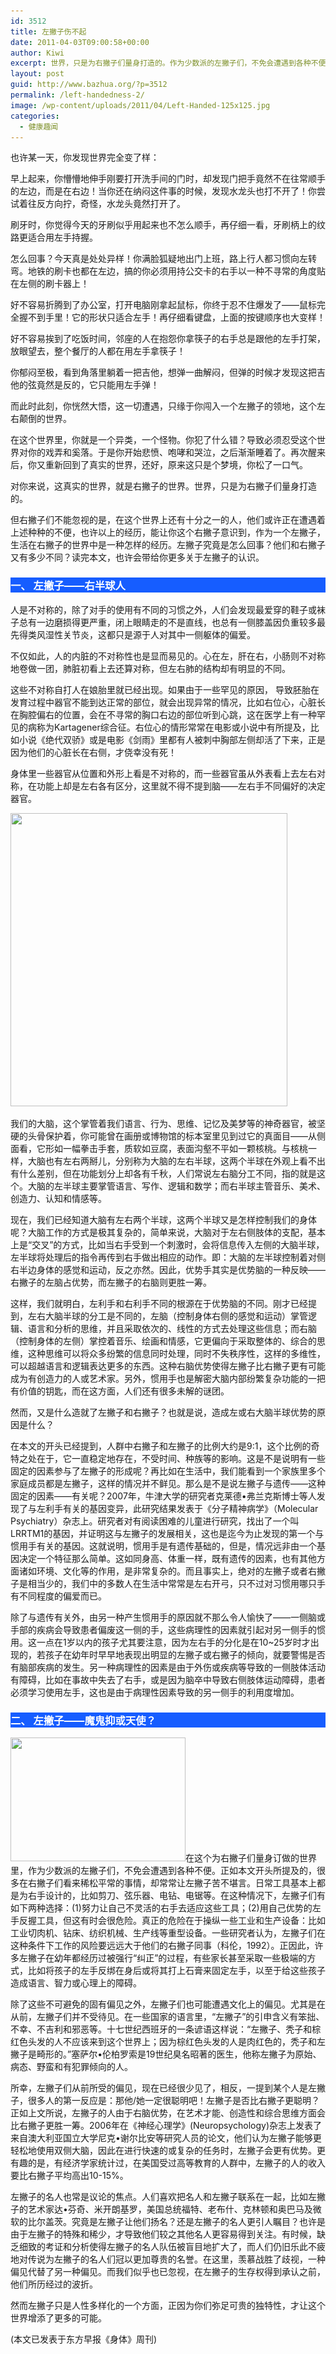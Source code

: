 ```yaml
---
id: 3512
title: 左撇子伤不起
date: 2011-04-03T09:00:58+00:00
author: Kiwi
excerpt: 世界，只是为右撇子们量身打造的。作为少数派的左撇子们，不免会遭遇到各种不便。但左撇子的人由于右脑优势，在艺术才能、创造性和综合思维方面会比右撇子更胜一筹。 然而，我们不能过分夸大左撇子的名人效应，左撇子只是人性多样化的一个方面，正因为其弥足珍贵的独特性，才让这个世界增添了更多的可能。
layout: post
guid: http://www.bazhua.org/?p=3512
permalink: /left-handedness-2/
image: /wp-content/uploads/2011/04/Left-Handed-125x125.jpg
categories:
  - 健康趣闻
---
```

也许某一天，你发现世界完全变了样：

<div style="display: none">
</div>

早上起来，你懵懵地伸手刚要打开洗手间的门时，却发现门把手竟然不在往常顺手的左边，而是在右边！当你还在纳闷这件事的时候，发现水龙头也打不开了！你尝试着往反方向拧，奇怪，水龙头竟然打开了。

刷牙时，你觉得今天的牙刷似乎用起来也不怎么顺手，再仔细一看，牙刷柄上的纹路更适合用左手持握。

怎么回事？今天真是处处异样！你满脸狐疑地出门上班，路上行人都习惯向左转弯。地铁的刷卡也都在左边，搞的你必须用持公交卡的右手以一种不寻常的角度贴在左侧的刷卡器上！

好不容易折腾到了办公室，打开电脑刚拿起鼠标，你终于忍不住爆发了——鼠标完全握不到手里！它的形状只适合左手！再仔细看键盘，上面的按键顺序也大变样！

好不容易挨到了吃饭时间，邻座的人在抱怨你拿筷子的右手总是跟他的左手打架，放眼望去，整个餐厅的人都在用左手拿筷子！

你郁闷至极，看到角落里躺着一把吉他，想弹一曲解闷，但弹的时候才发现这把吉他的弦竟然是反的，它只能用左手弹！

而此时此刻，你恍然大悟，这一切遭遇，只缘于你闯入一个左撇子的领地，这个左右颠倒的世界。

在这个世界里，你就是一个异类，一个怪物。你犯了什么错？导致必须忍受这个世界对你的戏弄和奚落。于是你开始悲愤、咆哮和哭泣，之后渐渐睡着了。再次醒来后，你又重新回到了真实的世界，还好，原来这只是个梦境，你松了一口气。

对你来说，这真实的世界，就是右撇子的世界。世界，只是为右撇子们量身打造的。

但右撇子们不能忽视的是，在这个世界上还有十分之一的人，他们或许正在遭遇着上述种种的不便，也许以上的经历，能让你这个右撇子意识到，作为一个左撇子，生活在右撇子的世界中是一种怎样的经历。左撇子究竟是怎么回事？他们和右撇子又有多少不同？读完本文，也许会带给你更多关于左撇子的认识。

<h3 style="text-align: left; padding-right: 20px; color: white; background: #165DFF;">
  一、 左撇子——右半球人
</h3>

人是不对称的，除了对手的使用有不同的习惯之外，人们会发现最爱穿的鞋子或袜子总有一边磨损得更严重，闭上眼睛走的不是直线，也总有一侧膝盖因负重较多最先得类风湿性关节炎，这都只是源于人对其中一侧躯体的偏爱。

不仅如此，人的内脏的不对称性也是显而易见的。心在左，肝在右，小肠则不对称地卷做一团，肺脏初看上去还算对称，但左右肺的结构却有明显的不同。

这些不对称自打人在娘胎里就已经出现。如果由于一些罕见的原因， 导致胚胎在发育过程中器官不能到达正常的部位，就会出现异常的情况，比如右位心，心脏长在胸腔偏右的位置，会在不寻常的胸口右边的部位听到心跳，这在医学上有一种罕见的病称为Kartagener综合征。右位心的情形常常在电影或小说中有所提及，比如小说《绝代双骄》或是电影《剑雨》里都有人被刺中胸部左侧却活了下来，正是因为他们的心脏长在右侧，才侥幸没有死！

身体里一些器官从位置和外形上看是不对称的，而一些器官虽从外表看上去左右对称，在功能上却是左右各有区分，这里就不得不提到脑——左右手不同偏好的决定器官。

[<img class="alignnone size-full wp-image-2815" title="left-brain-right-brain" src="/wp-content/uploads/2011/03/left-brain-right-brain.jpg" alt="" width="443" height="469" srcset="/wp-content/uploads/2011/03/left-brain-right-brain.jpg 443w, /wp-content/uploads/2011/03/left-brain-right-brain-141x150.jpg 141w, /wp-content/uploads/2011/03/left-brain-right-brain-283x300.jpg 283w" sizes="(max-width: 443px) 100vw, 443px" />](/wp-content/uploads/2011/03/left-brain-right-brain.jpg)

我们的大脑，这个掌管着我们语言、行为、思维、记忆及美梦等的神奇器官，被坚硬的头骨保护着，你可能曾在画册或博物馆的标本室里见到过它的真面目——从侧面看，它形如一幅拳击手套，质软如豆腐，表面沟壑不平如一颗核桃。与核桃一样，大脑也有左右两掰儿，分别称为大脑的左右半球，这两个半球在外观上看不出有什么差别，但在功能划分上却各有千秋，人们常说左右脑分工不同，指的就是这个。大脑的左半球主要掌管语言、写作、逻辑和数学；而右半球主管音乐、美术、创造力、认知和情感等。

现在，我们已经知道大脑有左右两个半球，这两个半球又是怎样控制我们的身体呢？大脑工作的方式是极其复杂的，简单来说，大脑对于左右侧肢体的支配，基本上是“交叉”的方式，比如当右手受到一个刺激时，会将信息传入左侧的大脑半球，左半球将处理后的指令再传到右手做出相应的动作。即：大脑的左半球控制着对侧右半边身体的感觉和运动，反之亦然。因此，优势手其实是优势脑的一种反映——右撇子的左脑占优势，而左撇子的右脑则更胜一筹。

这样，我们就明白，左利手和右利手不同的根源在于优势脑的不同。刚才已经提到，左右大脑半球的分工是不同的，左脑（控制身体右侧的感觉和运动）掌管逻辑、语言和分析的思维，并且采取依次的、线性的方式去处理这些信息；而右脑（控制身体的左侧）掌控着音乐、绘画和情感，它更偏向于采取整体的、综合的思维，这种思维可以将众多纷繁的信息同时处理，同时不失秩序性，这样的多维性，可以超越语言和逻辑表达更多的东西。这种右脑优势使得左撇子比右撇子更有可能成为有创造力的人或艺术家。另外，惯用手也是解密大脑内部纷繁复杂功能的一把有价值的钥匙，而在这方面，人们还有很多未解的谜团。

然而，又是什么造就了左撇子和右撇子？也就是说，造成左或右大脑半球优势的原因是什么？

在本文的开头已经提到，人群中右撇子和左撇子的比例大约是9:1，这个比例的奇特之处在于，它一直稳定地存在，不受时间、种族等的影响。这是不是说明有一些固定的因素参与了左撇子的形成呢？再比如在生活中，我们能看到一个家族里多个家庭成员都是左撇子，这样的情况并不鲜见。那么是不是说左撇子与遗传——这种固定的因素——有关呢？2007年，牛津大学的研究者克莱德•弗兰克斯博士等人发现了与左利手有关的基因变异，此研究结果发表于《分子精神病学》（Molecular Psychiatry）杂志上。研究者对有阅读困难的儿童进行研究，找出了一个叫LRRTM1的基因，并证明这与左撇子的发展相关，这也是迄今为止发现的第一个与惯用手有关的基因。这就说明，惯用手是有遗传基础的，但是，情况远非由一个基因决定一个特征那么简单。这如同身高、体重一样，既有遗传的因素，也有其他方面诸如环境、文化等的作用，是非常复杂的。而且事实上，绝对的左撇子或者右撇子是相当少的，我们中的多数人在生活中常常是左右开弓，只不过对习惯用哪只手有不同程度的偏爱而已。

除了与遗传有关外，由另一种产生惯用手的原因就不那么令人愉快了——一侧脑或手部的疾病会导致患者偏废这一侧的手，这些病理性的因素就引起对另一侧手的惯用。这一点在1岁以内的孩子尤其要注意，因为左右手的分化是在10~25岁时才出现的，若孩子在幼年时早早地表现出明显的左撇子或右撇子的倾向，就要警惕是否有脑部疾病的发生。另一种病理性的因素是由于外伤或疾病等导致的一侧肢体活动有障碍，比如在事故中失去了右手，或是因为脑卒中导致右侧肢体运动障碍，患者必须学习使用左手，这也是由于病理性因素导致的另一侧手的利用度增加。

<h3 style="text-align: left; padding-right: 20px; color: white; background: #165DFF;">
  二、 左撇子——魔鬼抑或天使？
</h3>

[<img class="alignleft size-full wp-image-3630" title="Left-Handed" src="/wp-content/uploads/2011/04/Left-Handed.jpg" alt="" width="280" height="198" srcset="/wp-content/uploads/2011/04/Left-Handed.jpg 400w, /wp-content/uploads/2011/04/Left-Handed-150x106.jpg 150w, /wp-content/uploads/2011/04/Left-Handed-300x212.jpg 300w" sizes="(max-width: 280px) 100vw, 280px" />](/wp-content/uploads/2011/04/Left-Handed.jpg)在这个为右撇子们量身订做的世界里，作为少数派的左撇子们，不免会遭遇到各种不便。正如本文开头所提及的，很多在右撇子们看来稀松平常的事情，却常常让左撇子苦不堪言。日常工具基本上都是为右手设计的，比如剪刀、弦乐器、电钻、电锯等。在这种情况下，左撇子们有如下两种选择：(1)努力让自己不灵活的右手去适应这些工具；(2)用自己优势的左手反握工具，但这有时会很危险。真正的危险在于操纵一些工业和生产设备：比如工业切肉机、钻床、纺织机械、生产线等重型设备。一些研究者认为，左撇子们在这种条件下工作的风险要远远大于他们的右撇子同事（科伦，1992）。正因此，许多左撇子在幼年都经历过被强行“纠正”的过程，有些家长甚至采取一些极端的方式，比如将孩子的左手反绑在身后或将其打上石膏来固定左手，以至于给这些孩子造成语言、智力或心理上的障碍。

除了这些不可避免的固有偏见之外，左撇子们也可能遭遇文化上的偏见。尤其是在从前，左撇子们并不受待见。在一些国家的语言里，“左撇子”的引申含义有笨拙、不幸、不吉利和邪恶等。十七世纪西班牙的一条谚语这样说：“左撇子、秃子和棕红色头发的人不应该来到这个世界上；因为棕红色头发的人是肉红色的，秃子和左撇子是畸形的。”塞萨尔•伦柏罗索是19世纪臭名昭著的医生，他称左撇子为原始、病态、野蛮和有犯罪倾向的人。

所幸，左撇子们从前所受的偏见，现在已经很少见了，相反，一提到某个人是左撇子，很多人的第一反应是：那他/她一定很聪明吧！左撇子是否比右撇子更聪明？正如上文所说，左撇子的人由于右脑优势，在艺术才能、创造性和综合思维方面会比右撇子更胜一筹。2006年在《神经心理学》(Neuropsychology)杂志上发表了来自澳大利亚国立大学尼克•谢尔比安等研究人员的论文，他们认为左撇子能够更轻松地使用双侧大脑，因此在进行快速的或复杂的任务时，左撇子会更有优势。更有趣的是，有经济学家统计过，在美国受过高等教育的人群中，左撇子的人的收入要比右撇子平均高出10-15%。

左撇子的名人也常是议论的焦点。人们喜欢把名人和左撇子联系在一起，比如左撇子的艺术家达•芬奇、米开朗基罗，美国总统福特、老布什、克林顿和奥巴马及微软的比尔盖茨。究竟是左撇子让他们扬名？还是左撇子的名人更引人瞩目？也许是由于左撇子的特殊和稀少，才导致他们较之其他名人更容易得到关注。有时候，缺乏细致的考证和分析使得左撇子的名人队伍被盲目地扩大了，而人们仍旧乐此不疲地对传说为左撇子的名人们冠以更加尊贵的名誉。在这里，羡慕战胜了歧视，一种偏见代替了另一种偏见。而我们似乎也已忽视，在左撇子的生存权得到承认之前，他们所历经过的波折。

然而左撇子只是人性多样化的一个方面，正因为你们弥足可贵的独特性，才让这个世界增添了更多的可能。

(本文已发表于东方早报《身体》周刊)

<div style="display: none">
  zp8497586rq
</div>
